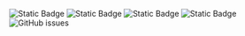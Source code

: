 ![Static Badge](https://img.shields.io/badge/blacklists-60-000000) ![Static Badge](https://img.shields.io/badge/blacklisted-2987837-cc0000) ![Static Badge](https://img.shields.io/badge/whitelisted-2244-00CC00) ![Static Badge](https://img.shields.io/badge/streaming_blacklist-28107-000000) ![GitHub issues](https://img.shields.io/github/issues/fabriziosalmi/blacklists)
